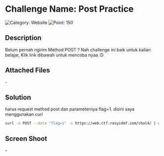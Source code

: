 # Challenge Name: Post Practice

![Category: Website](https://img.shields.io/badge/Category-Website-lightgrey.svg)
![Point: 150](https://img.shields.io/badge/Score-150-brightgreen.svg)

## Description

Belum pernah ngirim Method POST ? Nah challenge ini baik untuk kalian belajar, Klik link dibawah untuk mencoba nyaa :D

## Attached Files

\-

## Solution

harus request method post dan parameternya flag=1.
disini saya menggunakan curl

```bash
curl -X POST --data "flag=1" -s https://web.ctf.rasyidmf.com/chal4/ | awk '/Flag :/{print $3}' | sed 's/<br>//g'
```

## Screen Shoot

\-
